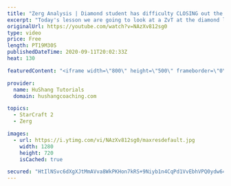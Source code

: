 ```yaml
---
title: "Zerg Analysis | Diamond student has difficulty CLOSING out the MATCH [Starcraft 2]"
excerpt: "Today's lesson we are going to look at a ZvT at the diamond level focusing on the Zerg Analysis. The zerg manages to get into a very strong position but has difficulty closing it out. Let's learn how we can approach this scenario better!  Zerg Analysis | Diamond student has difficulty CLOSING out the"
originalUrl: https://youtube.com/watch?v=NAzXv812sg0
type: video
price: Free
length: PT19M30S
publishedDateTime: 2020-09-11T20:02:33Z
heat: 130

featuredContent: "<iframe width=\"800\" height=\"500\" frameborder=\"0\" src=\"https://www.youtube.com/embed/NAzXv812sg0\" allow=\"accelerometer; autoplay; encrypted-media; gyroscope; picture-in-picture\" allowfullscreen></iframe>"

provider:
  name: HuShang Tutorials
  domain: hushangcoaching.com

topics:
  - StarCraft 2
  - Zerg

images:
  - url: https://i.ytimg.com/vi/NAzXv812sg0/maxresdefault.jpg
    width: 1280
    height: 720
    isCached: true

secured: "HtIlNSvc6dXgXJtMmAVva8WkPKHon7kRS+9Niyb1n4CqPd1VvEbhVPQ0ydw64h/Zf7o5U9myL4R+NwekZelNV2OCx2dbK8QYuoow6Tv/r9F4Q10iPFIKimsFeKigQIPg6baiKpWOHGu6OtlPn5HppD6A7KANXGT9HVBQNrGlKXiVvchG3vQ5u75/6m/m5lGTXohl7/PsLeqJiI8tQeL5UdvAVm4Ao9ws1eNFdzzbB8p8gn+CTpLXmm4A+IH38lDdVV8q9GP0i1ztJuTrH6QmASLb5ESWDNRmBf/xGmsiJFZIzbzb3Xw8wpOAWKXaEowLM5hxxstyXgO2ayoT3IZutFYlTMr8y14jSgJr6HoJeTkfzWsCDY4ACmX7dtKzwOhdcsNqv3FM39ASmcwMzJUfCsYlTdP/sq3gxPqGfQOTRZw=;1FWb8sLwMzguIueauN3QZg=="
---
```


